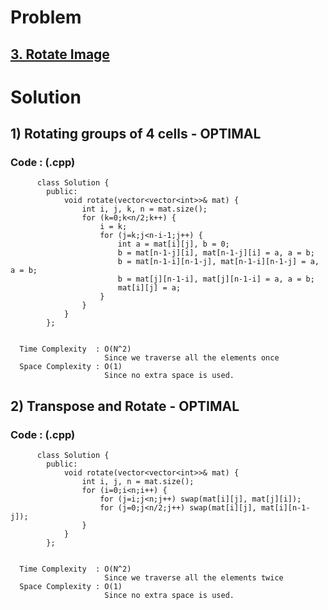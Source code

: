 # Problem

## [3. Rotate Image](https://leetcode.com/problems/rotate-image/)


# Solution 

## 1) Rotating groups of 4 cells - OPTIMAL

       
      
      
   ### Code : (.cpp)
    
          class Solution {
            public:
                void rotate(vector<vector<int>>& mat) {
                    int i, j, k, n = mat.size();
                    for (k=0;k<n/2;k++) {
                        i = k;
                        for (j=k;j<n-i-1;j++) {
                            int a = mat[i][j], b = 0;
                            b = mat[n-1-j][i], mat[n-1-j][i] = a, a = b;
                            b = mat[n-1-i][n-1-j], mat[n-1-i][n-1-j] = a, a = b;
                            b = mat[j][n-1-i], mat[j][n-1-i] = a, a = b;
                            mat[i][j] = a;
                        }
                    }
                }
            };

 
      Time Complexity  : O(N^2) 
                         Since we traverse all the elements once
      Space Complexity : O(1)
                         Since no extra space is used.



## 2) Transpose and Rotate - OPTIMAL

       
      
      
   ### Code : (.cpp)
    
          class Solution {
            public:
                void rotate(vector<vector<int>>& mat) {
                    int i, j, n = mat.size();
                    for (i=0;i<n;i++) {
                        for (j=i;j<n;j++) swap(mat[i][j], mat[j][i]);
                        for (j=0;j<n/2;j++) swap(mat[i][j], mat[i][n-1-j]);
                    }
                }
            };

 
      Time Complexity  : O(N^2) 
                         Since we traverse all the elements twice
      Space Complexity : O(1)
                         Since no extra space is used.
